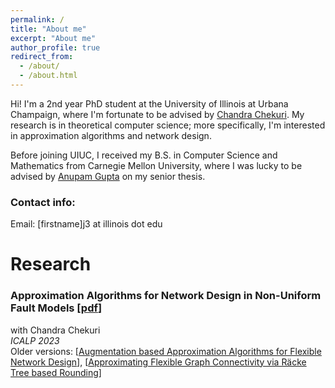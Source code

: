 ```yaml
---
permalink: /
title: "About me"
excerpt: "About me"
author_profile: true
redirect_from: 
  - /about/
  - /about.html
---
```

Hi! I'm a 2nd year PhD student at the University of Illinois at Urbana Champaign, where I'm fortunate to be advised by [Chandra Chekuri](https://chekuri.cs.illinois.edu/). My research is in theoretical computer science; more specifically, I'm interested in approximation algorithms and network design. 

Before joining UIUC, I received my B.S. in Computer Science and Mathematics from Carnegie Mellon University, where I was lucky to be advised by [Anupam Gupta](http://www.cs.cmu.edu/~anupamg/) on my senior thesis.

### Contact info:

Email: \[firstname\]j3 at illinois dot edu

# Research

### Approximation Algorithms for Network Design in Non-Uniform Fault Models [[pdf](https://drops.dagstuhl.de/opus/volltexte/2023/18088/pdf/LIPIcs-ICALP-2023-36.pdf)]
with Chandra Chekuri \
_ICALP 2023_ \
Older versions: [[Augmentation based Approximation Algorithms for Flexible Network Design](https://arxiv.org/abs/2209.12273)], [[Approximating Flexible Graph Connectivity via Räcke Tree based Rounding](https://arxiv.org/abs/2211.08324)]


<!-- ##### Improving Greedy Algorithms for the Steiner Forest Problem
advised by Anupam Gupta
Undergraduate Senior Thesis -->
